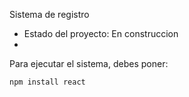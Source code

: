 <hi> Sistema de registro</h1>
- Estado del proyecto: En construccion
- 
Para ejecutar el sistema, debes poner:

```npm install react``` 
